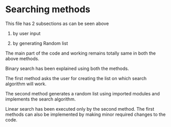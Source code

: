 # **Searching methods**

This file has 2 subsections as can be seen above

1. by user input

2. by generating Random list

The main part of the code and working remains totally same in both the above methods.

Binary search has been explained using both the methods. 

The first method asks the user for creating the list on which search algorithm will work.

The second method generates a random list using imported modules and implements the search algorithm.

Linear search has been executed only by the second method. The first methods can also be implemented by making minor required changes to the code.
